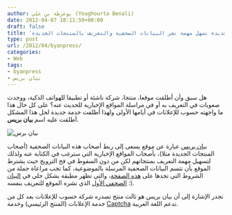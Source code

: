 ```yaml
---
author: يوغرطة بن علي (Youghourta Benali)
date: 2012-04-07 18:11:59+00:00
draft: false
title: 'بيان بريس: خدمة جديدة تسهل مهمة نشر البيانات الصحفية والتعريف بالمنتجات الجديدة  '
type: post
url: /2012/04/byanpress/
categories:
- Web
tags:
- byanpress
- بيان بريس
---
```


هل سبق وأن أطلقت موقعا، منتجا، شركة ناشئة أو تطبيقا للهواتف الذكية، ووجدت صعوبات في التعريف به أو في مراسلة المواقع الإخبارية للحديث عنه؟ على كل حال هذا ما واجهته حسوب للإعلانات في أيامها الأولى ولهذا أطلقت خدمة جديدة لحل هذا المشكل أطلقت عليه اسم **بيان بريس**.




![بيان برس](https://www.it-scoop.com/wp-content/uploads/2012/04/byanpress-e1333822197953.png)





[بيان بريس](http://byanpress.com/) عبارة عن موقع يسعى إلى ربط أصحاب هذه البيانات الصحفية (أصحاب المنتجات الجديدة مثلا)، بأصحاب المواقع الإخبارية التي سترغب في الكتابة عنه ولذلك لتسهيل مهمة التعريف بمنتجاتهم لكن من دون السقوط في فخ الترويج حيث يشترط الموقع بأن تتسم البيانات الصحفية المرسلة بالموضوعية، كما تجب مراعاة جملة من الشروط التي تجدها على [هذه الصفحة](http://byanpress.com/terms)، والتي تظهر مطبقة بشكل جلي في [البيان الصحفي الأول](http://byanpress.com/2012/1-%D8%AD%D8%B3%D9%88%D8%A8-%D8%AA%D8%B7%D9%84%D9%82-%D8%A8%D9%8A%D8%A7%D9%86-%D8%A8%D8%B1%D9%8A%D8%B3-%D8%AE%D8%AF%D9%85%D8%A9-%D8%AA%D9%88%D8%A7%D8%B5%D9%84-%D8%A7%D9%84%D8%B4%D8%B1%D9%83%D8%A7%D8%AA-%D8%A7%D9%84%D9%86%D8%A7%D8%B4%D8%A6%D8%A9-%D9%88-%D9%88%D8%B3%D8%A7%D8%A6%D9%84-%D8%A7%D9%84%D8%A5%D8%B9%D9%84%D8%A7%D9%85) الذي نشره الموقع للتعريف بنفسه :).




تجدر الإشارة إلى أن بيان بريس هو ثالث منتج تصدره شركة حسوب للإعلانات بعد كل من خدمة الإعلانات (المنتج الرئيسي) وخدمة [Captcha](https://www.it-scoop.com/2011/12/hsoub-captcha/) تدعم اللغة العربية.
